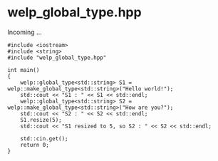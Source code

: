 # welp_global_type.hpp

Incoming ...

    #include <iostream>
    #include <string>
    #include "welp_global_type.hpp"
    
    int main()
    {
        welp::global_type<std::string> S1 = welp::make_global_type<std::string>("Hello world!");
        std::cout << "S1 : " << S1 << std::endl;
        welp::global_type<std::string> S2 = welp::make_global_type<std::string>("How are you?");
        std::cout << "S2 : " << S2 << std::endl;
        S1.resize(5);
        std::cout << "S1 resized to 5, so S2 : " << S2 << std::endl;
        
        std::cin.get();
        return 0;
    }
